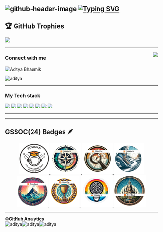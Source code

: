 ![github-header-image](https://github.com/user-attachments/assets/8a1f4da8-5970-4cd2-9077-185041920c7f)
<a href="https://git.io/typing-svg"><img src="https://readme-typing-svg.herokuapp.com?font=Fira+Code&weight=900&size=25&duration=3000&pause=1000&color=11F791&background=3BFFFD00&vCenter=true&lines=+I+am+a+passionate+learner+;Web+developer;Machine+learning+engineer;Learning+new+skills+everyday" alt="Typing SVG" /></a>
----------------------------------

## 🏆 GitHub Trophies

![](https://github-profile-trophy.vercel.app/?username=aditya-bhaumik&theme=radical&no-frame=false&no-bg=true&margin-w=4)


---------------------------
<img align="right" src="https://media4.giphy.com/media/qgQUggAC3Pfv687qPC/giphy.gif">

### Connect with me 
<p align="left">
<a href="https://www.linkedin.com/in/aditya-bhaumik-62b6b2220/" target="blank"><img align="center" src="https://img.shields.io/badge/LinkedIn-0077B5?style=for-the-badge&logo=linkedin&logoColor=white" alt="Aditya Bhaumik"  /></a>
</p>
<p align="left"> <img src="https://komarev.com/ghpvc/?username=aditya-bhaumik&label=Profile%20views&color=lightgrey&style=plastic" alt="aditya" /> </p>
<hr>

### My Tech stack
<img src = "https://img.shields.io/badge/-HTML5-E34F26?style=flat&logo=html5&logoColor=white"> <img src = "https://img.shields.io/badge/-CSS3-1572B6?style=flat&logo=css3&logoColor=white">
<img src="https://img.shields.io/badge/-Bootstrap-563D7C?style=flat&logo=bootstrap&logoColor=white">
<img src="https://img.shields.io/badge/-JavaScript-eed718?style=flat&logo=javascript&logoColor=ffffff">
<img src="https://img.shields.io/badge/-MySQL-F29111?style=flat&logo=mysql&logoColor=FFFFFF">
<img src="https://img.shields.io/badge/Python-14354C?style=for-the-badge&logo=python&logoColor=white" height="20">
<img src="https://img.shields.io/badge/Colab-F9AB00?style=for-the-badge&logo=googlecolab&color=525252" width="70">
<img src="https://img.shields.io/badge/Canva-%2300C4CC.svg?&style=for-the-badge&logo=Canva&logoColor=white" width="70">
<hr>

---------------------------------

## GSSOC(24) Badges 🪶
<div style='display:flex; align-items:center; gap: 10px;' align='center'><a href="https://gssoc.girlscript.tech/leaderboard">
<img src="https://raw.githubusercontent.com/girlscript/gssoc-website-new/main/public/badges/postman.png" width="100px" height="100px" />
  <img src="https://github.com/girlscript/gssoc-website-new/blob/main/public/badges/1.png" width="100px" height="100px" />
  <img src="https://github.com/girlscript/gssoc-website-new/blob/main/public/badges/2.png" width="100px" height="100px" />
  <img src="https://github.com/girlscript/gssoc-website-new/blob/main/public/badges/3.png" width="100px" height="100px" />
  <img src="https://github.com/girlscript/gssoc-website-new/blob/main/public/badges/4.png" width="100px" height="100px" />
  <img src="https://github.com/girlscript/gssoc-website-new/blob/main/public/badges/5.png" width="100px" height="100px" />
  <img src="https://github.com/girlscript/gssoc-website-new/blob/main/public/badges/6.png" width="105px" height="105px" />
  <img src="https://github.com/girlscript/gssoc-website-new/blob/main/public/badges/7.png" width="105px" height="105px" />
</a>
</div>

---------------------------------

<summary><b>⚙️GitHub Analytics</b></summary>

<a href="https://github.com/aditya-bhaumik">
<img align="left" src="https://github-readme-streak-stats.herokuapp.com/?user=aditya-bhaumik&theme=radical" alt="aditya" env="PAT_1" />
<img align="left" src="https://github-readme-stats.vercel.app/api?username=aditya-bhaumik&show_icons=true&theme=radical&title_color=efa722&text_color=f7ab28&hide_border=true&locale=en" alt="aditya" env="PAT_1" />
<img align="left" src="https://github-readme-stats.vercel.app/api/top-langs/?username=aditya-bhaumik&hide=jupyter%20notebook&theme=radical"  alt="aditya" env="PAT_1" />



